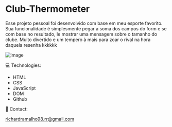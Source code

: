 # Club-Thermometer
Esse projeto pessoal foi desenvolvido com base em meu esporte favorito. <br>
Sua funcionalidade é simplesmente pegar a soma dos campos do form e se com base no resultado, le mostrar uma mensagem sobre o tamanho do clube.
Muito divertido e um tempero à mais para zoar o rival na hora daquela resenha kkkkkk

![image](https://github.com/RichardRamalho/Club-Thermometer/assets/128335563/08fdac26-b413-4f0b-970c-72b2973821b2)


💻 Technologies:

- HTML 
- CSS  
- JavaScript  
- DOM  
- Github  
 
📧 Contact:  

richardramalho98.rr@gmail.com
